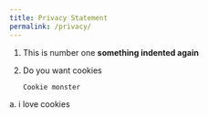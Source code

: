 ```yaml
---
title: Privacy Statement
permalink: /privacy/
---
```







1. This is number one **something indented again**

2. Do you want cookies

	 ```
	 Cookie monster 
	 ```

a. i love cookies